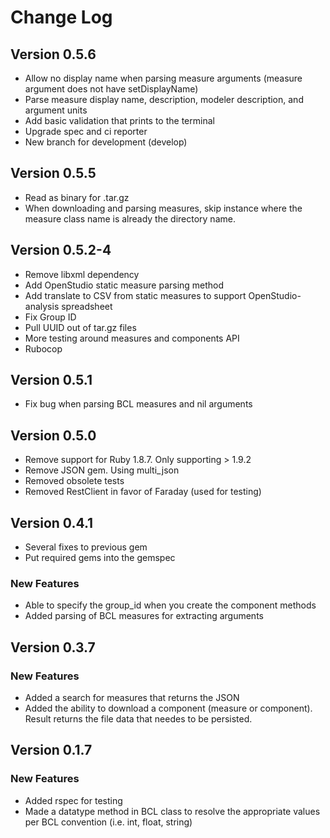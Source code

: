 # Change Log

## Version 0.5.6
* Allow no display name when parsing measure arguments (measure argument does not have setDisplayName)
* Parse measure display name, description, modeler description, and argument units
* Add basic validation that prints to the terminal
* Upgrade spec and ci reporter
* New branch for development (develop)

## Version 0.5.5
* Read as binary for .tar.gz
* When downloading and parsing measures, skip instance where the measure class name is already the directory name.

## Version 0.5.2-4
* Remove libxml dependency
* Add OpenStudio static measure parsing method
* Add translate to CSV from static measures to support OpenStudio-analysis spreadsheet
* Fix Group ID
* Pull UUID out of tar.gz files
* More testing around measures and components API
* Rubocop

## Version 0.5.1
* Fix bug when parsing BCL measures and nil arguments

## Version 0.5.0
* Remove support for Ruby 1.8.7.  Only supporting > 1.9.2
* Remove JSON gem. Using multi_json
* Removed obsolete tests
* Removed RestClient in favor of Faraday (used for testing)

## Version 0.4.1
* Several fixes to previous gem
* Put required gems into the gemspec

### New Features
* Able to specify the group_id when you create the component methods
* Added parsing of BCL measures for extracting arguments

## Version 0.3.7

### New Features
* Added a search for measures that returns the JSON
* Added the ability to download a component (measure or component). Result returns the file data that needes to be persisted.

## Version 0.1.7

### New Features
* Added rspec for testing
* Made a datatype method in BCL class to resolve the appropriate values per BCL convention (i.e. int, float, string)
